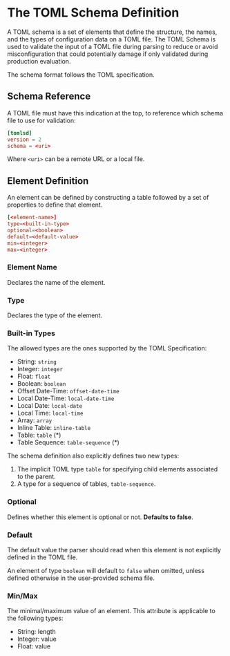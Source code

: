 # The TOML Schema Definition

A TOML schema is a set of elements that define the structure, the names, and the types of configuration data on a TOML file. The TOML Schema is used to validate the input of a TOML file during parsing to reduce or avoid misconfiguration that could potentially damage if only validated during production evaluation.

The schema format follows the TOML specification.

## Schema Reference

A TOML file must have this indication at the top, to reference which schema file to use for validation:

```toml
[tomlsd]
version = 2
schema = <uri>
```

Where `<uri>` can be a remote URL or a local file.

## Element Definition
An element can be defined by constructing a table followed by a set of properties to define that element.

```toml
[<element-name>]
type=<built-in-type>
optional=<boolean>
default=<default-value>
min=<integer>
max=<integer>
```

### Element Name

Declares the name of the element.

### Type

Declares the type of the element. 

### Built-in Types

The allowed types are the ones supported by the TOML Specification:

- String: `string`
- Integer: `integer`
- Float: `float`
- Boolean: `boolean`
- Offset Date-Time: `offset-date-time`
- Local Date-Time: `local-date-time`
- Local Date: `local-date`
- Local Time: `local-time`
- Array: `array`
- Inline Table: `inline-table`
- Table: `table` (*)
- Table Sequence: `table-sequence` (*)

The schema definition also explicitly defines two new types:

1. The implicit TOML type `table` for specifying child elements associated to the parent.
1. A type for a sequence of tables, `table-sequence`.

### Optional

Defines whether this element is optional or not. **Defaults to false**.

### Default

The default value the parser should read when this element is not explicitly defined in the TOML file.

An element of type `boolean` will default to `false` when omitted, unless defined otherwise in the user-provided schema file.

### Min/Max

The minimal/maximum value of an element. This attribute is applicable to the following types:

- String: length
- Integer: value
- Float: value

